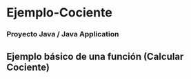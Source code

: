 # Ejemplo-Cociente
### Proyecto Java / Java Application
## Ejemplo básico de una función (Calcular Cociente)
